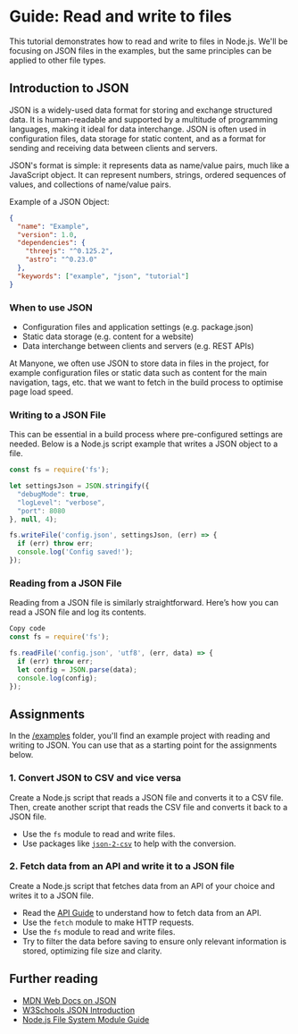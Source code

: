 # Guide: Read and write to files

This tutorial demonstrates how to read and write to files in Node.js. We'll be focusing on JSON files in the examples, but the same principles can be applied to other file types.

## Introduction to JSON

JSON is a widely-used data format for storing and exchange structured data. It is human-readable and supported by a multitude of programming languages, making it ideal for data interchange. JSON is often used in configuration files, data storage for static content, and as a format for sending and receiving data between clients and servers.

JSON's format is simple: it represents data as name/value pairs, much like a JavaScript object. It can represent numbers, strings, ordered sequences of values, and collections of name/value pairs.

Example of a JSON Object:

```json
{
  "name": "Example",
  "version": 1.0,
  "dependencies": {
    "threejs": "^0.125.2",
    "astro": "^0.23.0"
  },
  "keywords": ["example", "json", "tutorial"]
}
```

### When to use JSON

- Configuration files and application settings (e.g. package.json)
- Static data storage (e.g. content for a website)
- Data interchange between clients and servers (e.g. REST APIs)

At Manyone, we often use JSON to store data in files in the project, for example configuration files or static data such as content for the main navigation, tags, etc. that we want to fetch in the build process to optimise page load speed.

### Writing to a JSON File

This can be essential in a build process where pre-configured settings are needed. Below is a Node.js script example that writes a JSON object to a file.

```javascript
const fs = require('fs');

let settingsJson = JSON.stringify({
  "debugMode": true,
  "logLevel": "verbose",
  "port": 8080
}, null, 4);

fs.writeFile('config.json', settingsJson, (err) => {
  if (err) throw err;
  console.log('Config saved!');
});
```

### Reading from a JSON File

Reading from a JSON file is similarly straightforward. Here’s how you can read a JSON file and log its contents.

```javascript
Copy code
const fs = require('fs');

fs.readFile('config.json', 'utf8', (err, data) => {
  if (err) throw err;
  let config = JSON.parse(data);
  console.log(config);
});
```

## Assignments

In the [/examples](./examples) folder, you'll find an example project with reading and writing to JSON. You can use that as a starting point for the assignments below.

### 1. Convert JSON to CSV and vice versa

Create a Node.js script that reads a JSON file and converts it to a CSV file. Then, create another script that reads the CSV file and converts it back to a JSON file.

- Use the `fs` module to read and write files.
- Use packages like [`json-2-csv`](https://www.npmjs.com/package/json-2-csv) to help with the conversion.

### 2. Fetch data from an API and write it to a JSON file

Create a Node.js script that fetches data from an API of your choice and writes it to a JSON file.

- Read the [API Guide](/tutorials/api/) to understand how to fetch data from an API.
- Use the `fetch` module to make HTTP requests.
- Use the `fs` module to read and write files.
- Try to filter the data before saving to ensure only relevant information is stored, optimizing file size and clarity.

## Further reading

- [MDN Web Docs on JSON](https://developer.mozilla.org/en-US/docs/Web/JavaScript/Reference/Global_Objects/JSON)
- [W3Schools JSON Introduction](https://www.w3schools.com/js/js_json_intro.asp)
- [Node.js File System Module Guide](https://areknawo.com/node-js-file-system-api-beginner-friendly-guide/)